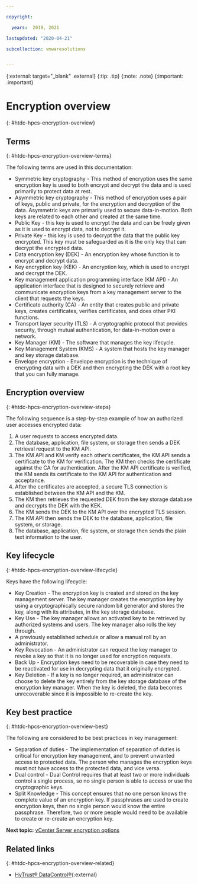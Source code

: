 ```yaml
---

copyright:

  years:  2019, 2021

lastupdated: "2020-04-21"

subcollection: vmwaresolutions


---
```


{:external: target="_blank" .external}
{:tip: .tip}
{:note: .note}
{:important: .important}

# Encryption overview
{: #htdc-hpcs-encryption-overview}

## Terms
{: #htdc-hpcs-encryption-overview-terms}

The following terms are used in this documentation:
* Symmetric key cryptography - This method of encryption uses the same encryption key is used to both encrypt and decrypt the data and is used primarily to protect data at rest.
* Asymmetric key cryptography - This method of encryption uses a pair of keys, public and private, for the encryption and decryption of the data. Asymmetric keys are primarily used to secure data-in-motion. Both keys are related to each other and created at the same time.
 * Public Key - this key is used to encrypt the data and can be freely given as it is used to encrypt data, not to decrypt it.
 * Private Key - this key is used to decrypt the data that the public key encrypted. This key must be safeguarded as it is the only key that can decrypt the encrypted data.
* Data encryption key (DEK) - An encryption key whose function is to encrypt and decrypt data.
* Key encryption key (KEK) - An encryption key, which is used to encrypt and decrypt the DEK.
* Key management application programming interface (KM API) - An application interface that is designed to securely retrieve and communicate encryption keys from a key management server to the client that requests the keys.
* Certificate authority (CA) - An entity that creates public and private keys, creates certificates, verifies certificates, and does other PKI functions.
* Transport layer security (TLS) - A cryptographic protocol that provides security, through mutual authentication, for data-in-motion over a network.
* Key Manager (KM) - The software that manages the key lifecycle.
* Key Management System (KMS) - A system that hosts the key manager and key storage database.
* Envelope encryption - Envelope encryption is the technique of encrypting data with a DEK and then encrypting the DEK with a root key that you can fully manage.

## Encryption overview
{: #htdc-hpcs-encryption-overview-steps}

The following sequence is a step-by-step example of how an authorized user accesses encrypted data:

1. A user requests to access encrypted data.
2. The database, application, file system, or storage then sends a DEK retrieval request to the KM API.
3. The KM API and KM verify each other’s certificates, the KM API sends a certificate to the KM for verification. The KM then checks the certificate against the CA for authentication. After the KM API certificate is verified, the KM sends its certificate to the KM API for authentication and acceptance.
4. After the certificates are accepted, a secure TLS connection is established between the KM API and the KM.
5. The KM then retrieves the requested DEK from the key storage database and decrypts the DEK with the KEK.
6. The KM sends the DEK to the KM API over the encrypted TLS session.
7. The KM API then sends the DEK to the database, application, file system, or storage.
8. The database, application, file system, or storage then sends the plain text information to the user.

## Key lifecycle
{: #htdc-hpcs-encryption-overview-lifecycle}

Keys have the following lifecycle:
* Key Creation - The encryption key is created and stored on the key management server. The key manager creates the encryption key by using a cryptographically secure random bit generator and stores the key, along with its attributes, in the key storage database.
* Key Use  - The key manager allows an activated key to be retrieved by authorized systems and users. The key manager also rolls the key through.
* A previously established schedule or allow a manual roll by an administrator.
* Key Revocation - An administrator can request the key manager to revoke a key so that it is no longer used for encryption requests.
* Back Up - Encryption keys need to be recoverable in case they need to be reactivated for use in decrypting data that it originally encrypted.
* Key Deletion - If a key is no longer required, an administrator can choose to delete the key entirely from the key storage database of the encryption key manager. When the key is deleted, the data becomes unrecoverable since it is impossible to re-create the key.

## Key best practice
{: #htdc-hpcs-encryption-overview-best}

The following are considered to be best practices in key management:
* Separation of duties - The implementation of separation of duties is critical for encryption key management, and to prevent unwanted access to protected data. The person who manages the encryption keys must not have access to the protected data, and vice versa.
* Dual control - Dual Control requires that at least two or more individuals control a single process, so no single person is able to access or use the cryptographic keys.
* Split Knowledge - This concept ensures that no one person knows the complete value of an encryption key. If passphrases are used to create encryption keys, then no single person would know the entire passphrase. Therefore, two or more people would need to be available to create or re-create an encryption key.

**Next topic:** [vCenter Server encryption options](/docs/vmwaresolutions?topic=vmwaresolutions-htdc-hpcs-encryption-options)

## Related links
{: #htdc-hpcs-encryption-overview-related}

* [HyTrust® DataControl®](https://www.hytrust.com/products/datacontrol-workload-encryption/){:external}
